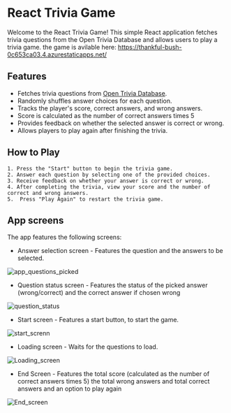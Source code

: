 # React Trivia Game

Welcome to the React Trivia Game! This simple React application fetches trivia questions from the Open Trivia Database and allows users to play a trivia game.
the game is avilable here: https://thankful-bush-0c653ca03.4.azurestaticapps.net/

## Features

- Fetches trivia questions from [Open Trivia Database](https://opentdb.com/).
- Randomly shuffles answer choices for each question.
- Tracks the player's score, correct answers, and wrong answers.
- Score is calculated as the number of correct answers times 5
- Provides feedback on whether the selected answer is correct or wrong.
- Allows players to play again after finishing the trivia.

## How to Play

    1. Press the "Start" button to begin the trivia game.
    2. Answer each question by selecting one of the provided choices.
    3. Receive feedback on whether your answer is correct or wrong.
    4. After completing the trivia, view your score and the number of correct and wrong answers.
    5.  Press "Play Again" to restart the trivia game.

## App screens
The app features the following screens:

- Answer selection screen - Features the question and the answers to be selected.

![app_questions_picked](https://github.com/rooren/trivia_app/assets/58310236/c534b35c-25cb-470e-820a-f65ff3d96413)

- Question status screen - Features the status of the picked answer (wrong/correct) and the correct answer if chosen wrong

![question_status](https://github.com/rooren/trivia_app/assets/58310236/89c014d3-29d0-439f-ab82-317e175f7aba)

- Start screen - Features a start button, to start the game.

![start_screnn](https://github.com/rooren/trivia_app/assets/58310236/1a6de35a-82dc-4ddf-8a50-b74272558376)

- Loading screen - Waits for the questions to load.

![Loading_screen](https://github.com/rooren/trivia_app/assets/58310236/6bcaec7a-d48e-49f6-82bb-d8beb4f6f6a9)

- End Screen - Features the total score (calculated as the number of correct answers times 5) the total wrong answers and total correct answers and an option to play again

![End_screen](https://github.com/rooren/trivia_app/assets/58310236/144b3afc-f3c1-4a9b-a892-7b31b1eeea12)
